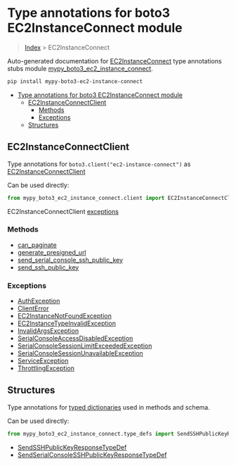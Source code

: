 # Type annotations for boto3 EC2InstanceConnect module

> [Index](../README.md) > EC2InstanceConnect

Auto-generated documentation for [EC2InstanceConnect](https://boto3.amazonaws.com/v1/documentation/api/latest/reference/services/ec2-instance-connect.html#EC2InstanceConnect)
type annotations stubs module [mypy_boto3_ec2_instance_connect](https://pypi.org/project/mypy-boto3-ec2-instance-connect/).

```bash
pip install mypy-boto3-ec2-instance-connect
```

- [Type annotations for boto3 EC2InstanceConnect module](#type-annotations-for-boto3-ec2instanceconnect-module)
  - [EC2InstanceConnectClient](#ec2instanceconnectclient)
    - [Methods](#methods)
    - [Exceptions](#exceptions)
  - [Structures](#structures)

## EC2InstanceConnectClient

Type annotations for  `boto3.client("ec2-instance-connect")` as [EC2InstanceConnectClient](./client.md)

Can be used directly:

```python
from mypy_boto3_ec2_instance_connect.client import EC2InstanceConnectClient
```


EC2InstanceConnectClient [exceptions](./client.md#exceptions)



### Methods
- [can_paginate](./client.md#can-paginate)
- [generate_presigned_url](./client.md#generate-presigned-url)
- [send_serial_console_ssh_public_key](./client.md#send-serial-console-ssh-public-key)
- [send_ssh_public_key](./client.md#send-ssh-public-key)




### Exceptions
- [AuthException](./client.md#authexception)
- [ClientError](./client.md#clienterror)
- [EC2InstanceNotFoundException](./client.md#ec2instancenotfoundexception)
- [EC2InstanceTypeInvalidException](./client.md#ec2instancetypeinvalidexception)
- [InvalidArgsException](./client.md#invalidargsexception)
- [SerialConsoleAccessDisabledException](./client.md#serialconsoleaccessdisabledexception)
- [SerialConsoleSessionLimitExceededException](./client.md#serialconsolesessionlimitexceededexception)
- [SerialConsoleSessionUnavailableException](./client.md#serialconsolesessionunavailableexception)
- [ServiceException](./client.md#serviceexception)
- [ThrottlingException](./client.md#throttlingexception)












## Structures


Type annotations for [typed dictionaries](./type_defs.md) used in methods and schema.

Can be used directly:

```python
from mypy_boto3_ec2_instance_connect.type_defs import SendSSHPublicKeyResponseTypeDef, ...
```

- [SendSSHPublicKeyResponseTypeDef](./type_defs.md#sendsshpublickeyresponsetypedef)
- [SendSerialConsoleSSHPublicKeyResponseTypeDef](./type_defs.md#sendserialconsolesshpublickeyresponsetypedef)
